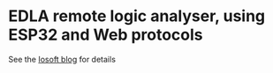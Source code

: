 # EDLA remote logic analyser, using ESP32 and Web protocols

See the [Iosoft blog](https://iosoft.blog/edla) for details
